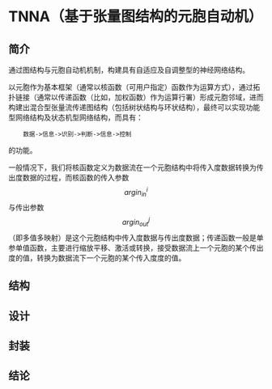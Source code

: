 <script type="text/javascript" src="http://cdn.mathjax.org/mathjax/latest/MathJax.js?config=TeX-AMS-MML_HTMLorMML"></script>
# TNNA（基于张量图结构的元胞自动机）
## 简介
    
通过图结构与元胞自动机机制，构建具有自适应及自调整型的神经网络结构。
    
以元胞作为基本框架（通常以核函数（可用户指定）函数作为运算方式），通过拓扑链接（通常以传递函数（比如，加权函数）作为运算行署）形成元胞邻域，进而构建出混合型张量流传递图结构（包括树状结构与环状结构），最终可以实现功能型网络结构及状态机型网络结构，而具有：
        
        数据->信息->识别->判断->信息->控制
的功能。

一般情况下，我们将核函数定义为数据流在一个元胞结构中将传入度数据转换为传出度数据的过程，而核函数的传入参数
$$argin^i_{in}$$
与传出参数
$$argin^j_{out}$$
（即多值多映射）是这个元胞结构中传入度数据与传出度数据；传递函数一般是单参单值函数，主要进行缩放平移、激活或转换，接受数据流上一个元胞的某个传出度的值，转换为数据流下一个元胞的某个传入度度的值。

## 结构

## 设计

## 封装

## 结论


    
    
